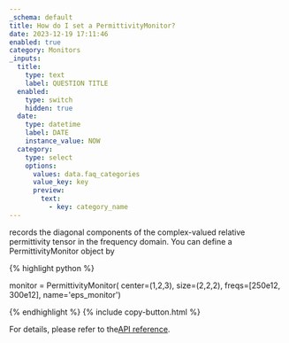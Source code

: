 ```yaml
---
_schema: default
title: How do I set a PermittivityMonitor?
date: 2023-12-19 17:11:46
enabled: true
category: Monitors
_inputs:
  title:
    type: text
    label: QUESTION TITLE
  enabled:
    type: switch
    hidden: true
  date:
    type: datetime
    label: DATE
    instance_value: NOW
  category:
    type: select
    options:
      values: data.faq_categories
      value_key: key
      preview:
        text:
          - key: category_name
---
```

records the diagonal components of the complex-valued relative permittivity tensor in the frequency domain. You can define a PermittivityMonitor object by

<div markdown class="code-snippet">{% highlight python %}

monitor = PermittivityMonitor(
    center=(1,2,3),
    size=(2,2,2),
    freqs=[250e12, 300e12],
    name='eps_monitor')

{% endhighlight %}
{% include copy-button.html %}
</div>

For details, please refer to the[API reference](https://docs.flexcompute.com/projects/tidy3d/en/latest/api/_autosummary/tidy3d.PermittivityMonitor.html).